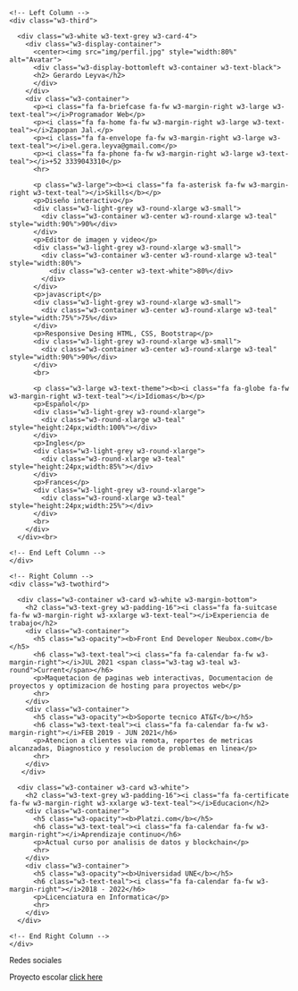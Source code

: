 <!DOCTYPE html>
<html>
<head>
<title>portafolio</title>
<meta http-equiv="Content-Type" content="text/html; charset=utf-8">
<meta name="viewport" content="width=device-width, initial-scale=1">
<link rel="stylesheet" href="https://www.w3schools.com/w3css/4/w3.css">
<link rel='stylesheet' href='https://fonts.googleapis.com/css?family=Roboto'>
<link rel="stylesheet" href="https://cdnjs.cloudflare.com/ajax/libs/font-awesome/4.7.0/css/font-awesome.min.css">
<style>
html,body,h1,h2,h3,h4,h5,h6 {font-family: "Roboto", sans-serif}
</style>
</head>
<body class="w3-light-grey">

<!-- Page Container -->
<div class="w3-content w3-margin-top" style="max-width:1200px;">

  <!-- The Grid -->
  <div class="w3-row-padding">
  
    <!-- Left Column -->
    <div class="w3-third">
    
      <div class="w3-white w3-text-grey w3-card-4">
        <div class="w3-display-container">
          <center><img src="img/perfil.jpg" style="width:80%" alt="Avatar">
          <div class="w3-display-bottomleft w3-container w3-text-black">
          <h2> Gerardo Leyva</h2>
          </div>
        </div>
        <div class="w3-container">
          <p><i class="fa fa-briefcase fa-fw w3-margin-right w3-large w3-text-teal"></i>Programador Web</p>
          <p><i class="fa fa-home fa-fw w3-margin-right w3-large w3-text-teal"></i>Zapopan Jal.</p>
          <p><i class="fa fa-envelope fa-fw w3-margin-right w3-large w3-text-teal"></i>el.gera.leyva@gmail.com</p>
          <p><i class="fa fa-phone fa-fw w3-margin-right w3-large w3-text-teal"></i>+52 3339043310</p>
          <hr>

          <p class="w3-large"><b><i class="fa fa-asterisk fa-fw w3-margin-right w3-text-teal"></i>Skills</b></p>
          <p>Diseño interactivo</p>
          <div class="w3-light-grey w3-round-xlarge w3-small">
            <div class="w3-container w3-center w3-round-xlarge w3-teal" style="width:90%">90%</div>
          </div>
          <p>Editor de imagen y video</p>
          <div class="w3-light-grey w3-round-xlarge w3-small">
            <div class="w3-container w3-center w3-round-xlarge w3-teal" style="width:80%">
              <div class="w3-center w3-text-white">80%</div>
            </div>
          </div>
          <p>javascript</p>
          <div class="w3-light-grey w3-round-xlarge w3-small">
            <div class="w3-container w3-center w3-round-xlarge w3-teal" style="width:75%">75%</div>
          </div>
          <p>Responsive Desing HTML, CSS, Bootstrap</p>
          <div class="w3-light-grey w3-round-xlarge w3-small">
            <div class="w3-container w3-center w3-round-xlarge w3-teal" style="width:90%">90%</div>
          </div>
          <br>

          <p class="w3-large w3-text-theme"><b><i class="fa fa-globe fa-fw w3-margin-right w3-text-teal"></i>Idiomas</b></p>
          <p>Español</p>
          <div class="w3-light-grey w3-round-xlarge">
            <div class="w3-round-xlarge w3-teal" style="height:24px;width:100%"></div>
          </div>
          <p>Ingles</p>
          <div class="w3-light-grey w3-round-xlarge">
            <div class="w3-round-xlarge w3-teal" style="height:24px;width:85%"></div>
          </div>
          <p>Frances</p>
          <div class="w3-light-grey w3-round-xlarge">
            <div class="w3-round-xlarge w3-teal" style="height:24px;width:25%"></div>
          </div>
          <br>
        </div>
      </div><br>

    <!-- End Left Column -->
    </div>

    <!-- Right Column -->
    <div class="w3-twothird">
    
      <div class="w3-container w3-card w3-white w3-margin-bottom">
        <h2 class="w3-text-grey w3-padding-16"><i class="fa fa-suitcase fa-fw w3-margin-right w3-xxlarge w3-text-teal"></i>Experiencia de trabajo</h2>
        <div class="w3-container">
          <h5 class="w3-opacity"><b>Front End Developer Neubox.com</b></h5>
          <h6 class="w3-text-teal"><i class="fa fa-calendar fa-fw w3-margin-right"></i>JUL 2021 <span class="w3-tag w3-teal w3-round">Current</span></h6>
          <p>Maquetacion de paginas web interactivas, Documentacion de proyectos y optimizacion de hosting para proyectos web</p>
          <hr>
        </div>
        <div class="w3-container">
          <h5 class="w3-opacity"><b>Soporte tecnico AT&T</b></h5>
          <h6 class="w3-text-teal"><i class="fa fa-calendar fa-fw w3-margin-right"></i>FEB 2019 - JUN 2021</h6>
          <p>Atencion a clientes via remota, reportes de metricas alcanzadas, Diagnostico y resolucion de problemas en linea</p>
          <hr>
        </div>
       </div>

      <div class="w3-container w3-card w3-white">
        <h2 class="w3-text-grey w3-padding-16"><i class="fa fa-certificate fa-fw w3-margin-right w3-xxlarge w3-text-teal"></i>Educacion</h2>
        <div class="w3-container">
          <h5 class="w3-opacity"><b>Platzi.com</b></h5>
          <h6 class="w3-text-teal"><i class="fa fa-calendar fa-fw w3-margin-right"></i>Aprendizaje continuo</h6>
          <p>Actual curso por analisis de datos y blockchain</p>
          <hr>
        </div>
        <div class="w3-container">
          <h5 class="w3-opacity"><b>Universidad UNE</b></h5>
          <h6 class="w3-text-teal"><i class="fa fa-calendar fa-fw w3-margin-right"></i>2018 - 2022</h6>
          <p>Licenciatura en Informatica</p>
          <hr>
        </div>
      </div>

    <!-- End Right Column -->
    </div>
    
  <!-- End Grid -->
  </div>
  
  <!-- End Page Container -->
</div>

<footer class="w3-container w3-teal w3-center w3-margin-top">
  <p>Redes sociales</p>
  <i class="fa fa-facebook-official w3-hover-opacity"></i>
  <i class="fa fa-instagram w3-hover-opacity"></i>
  <i class="fa fa-snapchat w3-hover-opacity"></i>
  <i class="fa fa-pinterest-p w3-hover-opacity"></i>
  <i class="fa fa-twitter w3-hover-opacity"></i>
  <i class="fa fa-linkedin w3-hover-opacity"></i>
  <p>Proyecto escolar <a href="https://www.monoschinos2.com" target="_blank">click here</a></p>
</footer>

</body>
</html>
